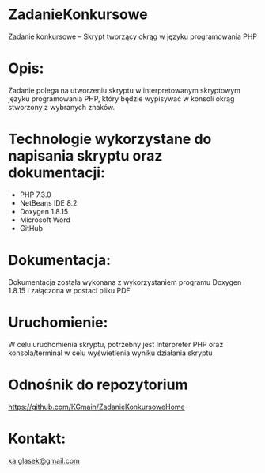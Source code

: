 # ZadanieKonkursowe
Zadanie konkursowe – Skrypt tworzący okrąg w języku programowania PHP

# Opis:
Zadanie polega na utworzeniu skryptu w interpretowanym skryptowym języku programowania PHP, który będzie wypisywać w konsoli okrąg stworzony z wybranych znaków.

# Technologie wykorzystane do napisania skryptu oraz dokumentacji:

- PHP 7.3.0
- NetBeans IDE 8.2	
- Doxygen 1.8.15
- Microsoft Word
- GitHub

# Dokumentacja:
Dokumentacja została wykonana z wykorzystaniem programu Doxygen 1.8.15 i załączona w postaci pliku PDF

# Uruchomienie:
W celu uruchomienia skryptu, potrzebny jest Interpreter PHP oraz konsola/terminal w celu wyświetlenia wyniku działania skryptu

# Odnośnik do repozytorium
https://github.com/KGmain/ZadanieKonkursoweHome

# Kontakt:
ka.glasek@gmail.com
